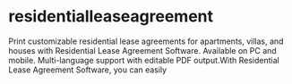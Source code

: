 # residentialleaseagreement
Print customizable residential lease agreements for apartments, villas, and houses with Residential Lease Agreement Software. Available on PC and mobile. Multi-language support with editable PDF output.With Residential Lease Agreement Software, you can easily 
